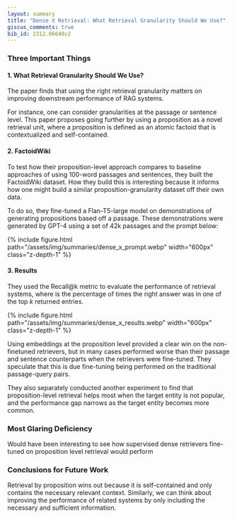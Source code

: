 ```yaml
---
layout: summary
title: "Dense X Retrieval: What Retrieval Granularity Should We Use?"
giscus_comments: true
bib_id: 2312.06648v2
---
```


### Three Important Things

#### 1. What Retrieval Granularity Should We Use?

The paper finds that using the right retrieval granularity
matters on improving downstream performance of RAG systems.

For instance, one can consider granularities at the passage or sentence level.
This paper proposes going further by using a proposition as a novel retrieval
unit, where a proposition is defined as an atomic factoid that is contextualized
and self-contained.

#### 2. FactoidWiki

To test how their proposition-level approach compares to baseline approaches of
using 100-word passages and sentences, they built the FactoidWiki dataset. How
they build this is interesting because it informs how one might build a similar
proposition-granularity dataset off their own data.

To do so, they fine-tuned a Flan-T5-large model on demonstrations of generating
propositions based off a passage. These demonstrations were generated by GPT-4
using a set of 42k passages and the prompt below:

{% include figure.html
    path="/assets/img/summaries/dense_x_prompt.webp"
    width="600px"
    class="z-depth-1"
%}

#### 3. Results

They used the Recall@k metric to evaluate the performance of retrieval systems,
where is the percentage of times the right answer was in one of the top
$k$ returned entries.

{% include figure.html
    path="/assets/img/summaries/dense_x_results.webp"
    width="600px"
    class="z-depth-1"
%}

Using embeddings at the proposition level provided a clear win on the
non-finetuned retrievers, but in many cases performed worse than their passage
and sentence counterparts when the retrievers were fine-tuned. They speculate
that this is due fine-tuning being performed on the traditional passage-query
pairs.

They also separately conducted another experiment to find that proposition-level retrieval helps most when the target entity is not popular, and the performance gap narrows as the target entity becomes more common.

### Most Glaring Deficiency

Would have been interesting to see how supervised dense retrievers fine-tuned on
proposition level retrieval would perform

### Conclusions for Future Work

Retrieval by proposition wins out because it is self-contained and only contains
the necessary relevant context. Similarly, we can think about improving the
performance of related systems by only including the necessary and sufficient
information.
